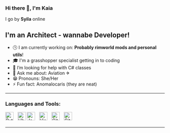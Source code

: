 ### Hi there 👋, I'm Kaia
I go by **Syila** online

## I'm an Architect - wannabe Developer!
- 🕓 I am currently working on: **Probably rimworld mods and personal utils**!
- 🎓 I'm a grasshopper specialist getting in to coding
- 🤔 I’m looking for help with C# classes
- 💬 Ask me about: Aviation ✈
- 😁 Pronouns: She/Her
- ⚡ Fun fact: Anomalocaris (they are neat)

---

### Languages and Tools:

<img align="left" alt="Python" width="26px" src="https://cdn.jsdelivr.net/gh/devicons/devicon/icons/python/python-original.svg" style="padding-right:10px;" />
<img align="left" alt="Ubuntu" width="26px" src="https://cdn.jsdelivr.net/gh/devicons/devicon@latest/icons/csharp/csharp-original.svg" />
<img align="left" alt="JavaScript" width="26px" src="https://cdn.jsdelivr.net/gh/devicons/devicon/icons/javascript/javascript-original.svg" style="padding-right:10px;" />
<img align="left" alt="Visual Studio Code" width="26px" src="https://cdn.jsdelivr.net/gh/devicons/devicon/icons/vscode/vscode-original.svg" style="padding-right:10px;" />
<img align="left" alt="Git" width="26px" src="https://cdn.jsdelivr.net/gh/devicons/devicon/icons/git/git-original.svg" style="padding-right:10px;" />
<img align="left" alt="Github" width="26px" src="https://cdn.jsdelivr.net/gh/devicons/devicon@latest/icons/github/github-original.svg" style="padding-right:10px;" />

<br/>
<br/>

---

<div align="center">
 <!-- <img valign="top" alt="Stats" src="https://github-readme-stats.vercel.app/api?username=Kaiaaaaaaaa&count_private=true&theme=transparent&hide_border=true&custom_title=Syila's%20Github%20stats" style="padding-riight:20px" />
  <img alt="Langs" src="https://github-readme-stats.vercel.app/api/top-langs/?username=Kaiaaaaaaaa&theme=transparent&hide_border=true" /> -->
</div>
<div align="center">
</div>

